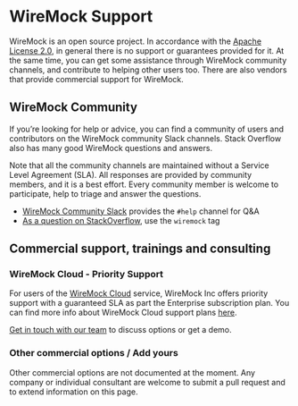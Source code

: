 # WireMock Support

WireMock is an open source project.
In accordance with the [Apache License 2.0](https://github.com/wiremock/wiremock/blob/master/LICENSE.txt),
in general there is no support or guarantees provided for it.
At the same time, you can get some assistance through WireMock community channels,
and contribute to helping other users too.
There are also vendors that provide commercial support for WireMock.

## WireMock Community

If you’re looking for help or advice,
you can find a community of users and contributors on the WireMock community Slack channels.
Stack Overflow also has many good WireMock questions and answers.

Note that all the community channels are maintained without a Service Level Agreement (SLA).
All responses are provided by community members, and it is a best effort.
Every community member is welcome to participate, help to triage and answer the questions.

- [WireMock Community Slack](http://slack.wiremock.org/) provides the `#help` channel for Q&A
- [As a question on StackOverflow](https://stackoverflow.com/questions/tagged/wiremock), use the `wiremock` tag

## Commercial support, trainings and consulting

### WireMock Cloud - Priority Support

For users of the [WireMock Cloud](https://www.wiremock.io/) service,
WireMock Inc offers priority support with a guaranteed SLA as part the Enterprise subscription plan.
You can find more info about WireMock Cloud support plans [here](https://www.wiremock.io/pricing).

[Get in touch with our team](https://share-eu1.hsforms.com/1YSKnSP93Tsig1JoO3lXSawfbdiq) to discuss options or get a demo.

### Other commercial options / Add yours

Other commercial options are not documented at the moment.
Any company or individual consultant are welcome to submit a pull request and to extend information on this page.
